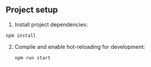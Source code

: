 ## Project setup

1. Install project dependencies:
```
npm install
```

2. Compile and enable hot-reloading for development:
   ```
   npm run start